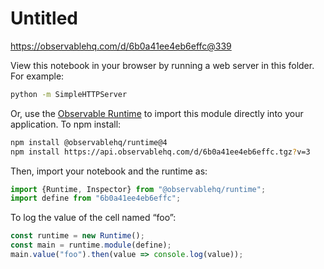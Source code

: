 # Untitled

https://observablehq.com/d/6b0a41ee4eb6effc@339

View this notebook in your browser by running a web server in this folder. For
example:

~~~sh
python -m SimpleHTTPServer
~~~

Or, use the [Observable Runtime](https://github.com/observablehq/runtime) to
import this module directly into your application. To npm install:

~~~sh
npm install @observablehq/runtime@4
npm install https://api.observablehq.com/d/6b0a41ee4eb6effc.tgz?v=3
~~~

Then, import your notebook and the runtime as:

~~~js
import {Runtime, Inspector} from "@observablehq/runtime";
import define from "6b0a41ee4eb6effc";
~~~

To log the value of the cell named “foo”:

~~~js
const runtime = new Runtime();
const main = runtime.module(define);
main.value("foo").then(value => console.log(value));
~~~
